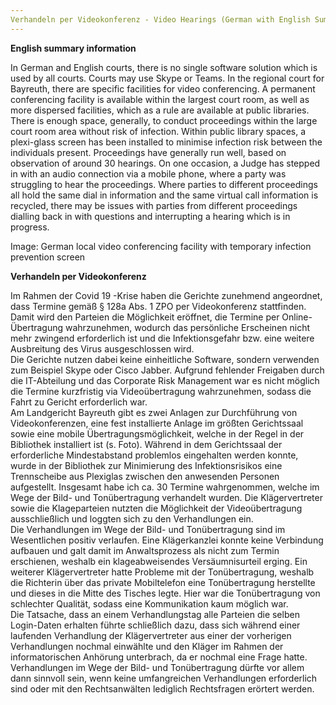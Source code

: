 ```yaml
---
Verhandeln per Videokonferenz - Video Hearings (German with English Summary)
---
```


**English summary information**

In German and English courts, there is no single software solution which is used by all courts. Courts may use Skype or Teams.
In the regional court for Bayreuth, there are specific facilities for video conferencing. A permanent conferencing facility is available within the largest court room, as well as more dispersed facilities, which as a rule are available at public libraries. There is enough space, generally, to conduct proceedings within the large court room area without risk of infection. Within public library spaces, a plexi-glass screen has been installed to minimise infection risk between the individuals present.
Proceedings have generally run well, based on observation of around 30 hearings. On one occasion, a Judge has stepped in with an audio connection via a mobile phone, where a party was struggling to hear the proceedings.
Where parties to different proceedings all hold the same dial in information and the same virtual call information is recycled, there may be issues with parties from different proceedings dialling back in with questions and interrupting a hearing which is in progress. 

Image: German local video conferencing facility with temporary infection prevention screen
 
**Verhandeln per Videokonferenz**

Im Rahmen der Covid 19 -Krise haben die Gerichte zunehmend angeordnet, dass Termine gemäß § 128a Abs. 1 ZPO per Videokonferenz stattfinden. Damit wird den Parteien die Möglichkeit eröffnet, die Termine per Online-Übertragung wahrzunehmen, wodurch das persönliche Erscheinen nicht mehr zwingend erforderlich ist und die Infektionsgefahr bzw. eine weitere Ausbreitung des Virus ausgeschlossen wird.  
Die Gerichte nutzen dabei keine einheitliche Software, sondern verwenden zum Beispiel Skype oder Cisco Jabber. Aufgrund fehlender Freigaben durch die IT-Abteilung und das Corporate Risk Management war es nicht möglich die Termine kurzfristig via Videoübertragung wahrzunehmen, sodass die Fahrt zu Gericht erforderlich war.  
Am Landgericht Bayreuth gibt es zwei Anlagen zur Durchführung von Videokonferenzen, eine fest installierte Anlage im größten Gerichtssaal sowie eine mobile Übertragungsmöglichkeit, welche in der Regel in der Bibliothek installiert ist (s. Foto). 
Während in dem Gerichtssaal der erforderliche Mindestabstand problemlos eingehalten werden konnte, wurde in der Bibliothek zur Minimierung des Infektionsrisikos eine Trennscheibe aus Plexiglas zwischen den anwesenden Personen aufgestellt. 
Insgesamt habe ich ca. 30 Termine wahrgenommen, welche im Wege der Bild- und Tonübertragung verhandelt wurden. Die Klägervertreter sowie die Klageparteien nutzten die Möglichkeit der Videoübertragung ausschließlich und loggten sich zu den Verhandlungen ein.  
Die Verhandlungen im Wege der Bild- und Tonübertragung sind im Wesentlichen positiv verlaufen. Eine Klägerkanzlei konnte keine Verbindung aufbauen und galt damit im Anwaltsprozess als nicht zum Termin erschienen, weshalb ein klageabweisendes Versäumnisurteil erging. Ein weiterer Klägervertreter hatte Probleme mit der Tonübertragung, weshalb die Richterin über das private Mobiltelefon eine Tonübertragung herstellte und dieses in die Mitte des Tisches legte. Hier war die Tonübertragung von schlechter Qualität, sodass eine Kommunikation kaum möglich war.  
Die Tatsache, dass an einem Verhandlungstag alle Parteien die selben Login-Daten erhalten führte schließlich dazu, dass sich während einer laufenden Verhandlung der Klägervertreter aus einer der vorherigen Verhandlungen nochmal einwählte und den Kläger im Rahmen der informatorischen Anhörung unterbrach, da er nochmal eine Frage hatte.   
Verhandlungen im Wege der Bild- und Tonübertragung dürfte vor allem dann sinnvoll sein, wenn keine umfangreichen Verhandlungen erforderlich sind oder mit den Rechtsanwälten lediglich Rechtsfragen erörtert werden.  

